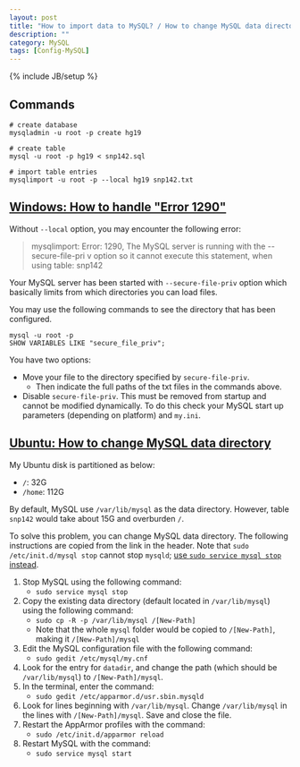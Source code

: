 ```yaml
---
layout: post
title: "How to import data to MySQL? / How to change MySQL data directory?"
description: ""
category: MySQL
tags: [Config-MySQL]
---
```

{% include JB/setup %}

## Commands

```shell
# create database
mysqladmin -u root -p create hg19

# create table
mysql -u root -p hg19 < snp142.sql

# import table entries
mysqlimport -u root -p --local hg19 snp142.txt
```

## [Windows: How to handle "Error 1290"](http://stackoverflow.com/a/32737616)

Without `--local` option, you may encounter the following error:

> mysqlimport: Error: 1290, The MySQL server is running with the --secure-file-pri
v option so it cannot execute this statement, when using table: snp142

Your MySQL server has been started with `--secure-file-priv` option which basically limits from which directories you can load files.

You may use the following commands to see the directory that has been configured.

```
mysql -u root -p
SHOW VARIABLES LIKE "secure_file_priv";
```

You have two options:

- Move your file to the directory specified by `secure-file-priv`.
	- Then indicate the full paths of the txt files in the commands above.
- Disable `secure-file-priv`. This must be removed from startup and cannot be modified dynamically. To do this check your MySQL start up parameters (depending on platform) and `my.ini`.

## [Ubuntu: How to change MySQL data directory](http://stackoverflow.com/a/10209282)

My Ubuntu disk is partitioned as below:

- `/`: 32G
- `/home`: 112G

By default, MySQL use `/var/lib/mysql` as the data directory. However, table `snp142` would take about 15G and overburden `/`.

To solve this problem, you can change MySQL data directory. The following instructions are copied from the link in the header. Note that `sudo /etc/init.d/mysql stop` cannot stop `mysqld`; [use `sudo service mysql stop` instead](http://askubuntu.com/a/529307).

1. Stop MySQL using the following command:
	- `sudo service mysql stop`
1. Copy the existing data directory (default located in `/var/lib/mysql`) using the following command:
	- `sudo cp -R -p /var/lib/mysql /[New-Path]`
	- Note that the whole `mysql` folder would be copied to `/[New-Path]`, making it `/[New-Path]/mysql`
1. Edit the MySQL configuration file with the following command:
	- `sudo gedit /etc/mysql/my.cnf`
1. Look for the entry for `datadir`, and change the path (which should be `/var/lib/mysql`) to `/[New-Path]/mysql`.
1. In the terminal, enter the command:
	- `sudo gedit /etc/apparmor.d/usr.sbin.mysqld`
1. Look for lines beginning with `/var/lib/mysql`. Change `/var/lib/mysql` in the lines with `/[New-Path]/mysql`. Save and close the file.
1. Restart the AppArmor profiles with the command:
	- `sudo /etc/init.d/apparmor reload`
1. Restart MySQL with the command:
	- `sudo service mysql start`
